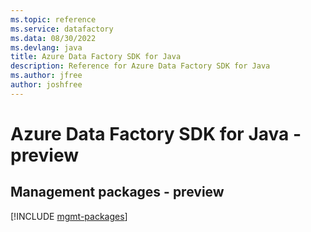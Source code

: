 ```yaml
---
ms.topic: reference
ms.service: datafactory
ms.data: 08/30/2022
ms.devlang: java
title: Azure Data Factory SDK for Java
description: Reference for Azure Data Factory SDK for Java
ms.author: jfree
author: joshfree
---
```

# Azure Data Factory SDK for Java - preview

## Management packages - preview
[!INCLUDE [mgmt-packages](data-factory-mgmt-index.md)]